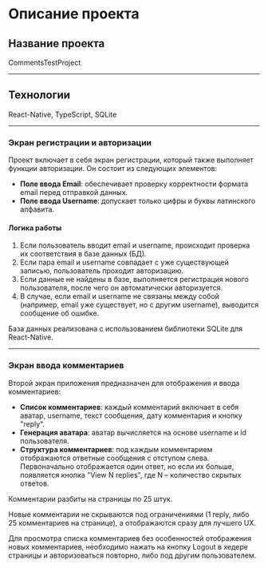 # Описание проекта

## Название проекта

CommentsTestProject

---

## Технологии

React-Native, TypeScript, SQLite

---

### Экран регистрации и авторизации

Проект включает в себя экран регистрации, который также выполняет функции авторизации. Он состоит из следующих элементов:

- **Поле ввода Email**: обеспечивает проверку корректности формата email перед отправкой данных.
- **Поле ввода Username**: допускает только цифры и буквы латинского алфавита.

#### Логика работы

1. Если пользователь вводит email и username, происходит проверка их соответствия в базе данных (БД).
2. Если пара email и username совпадает с уже существующей записью, пользователь проходит авторизацию.
3. Если данные не найдены в базе, выполняется регистрация нового пользователя, после чего он автоматически авторизуется.
4. В случае, если email и username не связаны между собой (например, email уже существует, но с другим username), выводится сообщение об ошибке.

База данных реализована с использованием библиотеки SQLite для React-Native.

---

### Экран ввода комментариев

Второй экран приложения предназначен для отображения и ввода комментариев:

- **Список комментариев**: каждый комментарий включает в себя аватар, username, текст сообщения, дату комментария и кнопку "reply".
- **Генерация аватара**: аватар вычисляется на основе username и id пользователя.
- **Структура комментариев**: под каждым комментарием отображаются ответные сообщения с отступом слева. Первоначально отображается один ответ, но если их больше, появляется кнопка "View N replies", где N – количество скрытых ответов.

Комментарии разбиты на страницы по 25 штук.

Новые комментарии не скрываются под ограничениями (1 reply, либо 25 комментариев на странице), а отображаются сразу для лучшего UX.

Для просмотра списка комментариев без особенностей отображения новых комментариев, необходимо нажать на кнопку Logout в хедере страницы и авторизоваться повторно, либо под другим пользователем.
